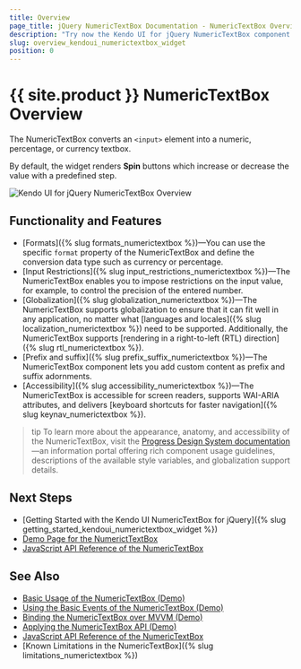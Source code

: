 ```yaml
---
title: Overview
page_title: jQuery NumericTextBox Documentation - NumericTextBox Overview
description: "Try now the Kendo UI for jQuery NumericTextBox component providing a number of the features such as styling options, formatting settings, and labels."
slug: overview_kendoui_numerictextbox_widget
position: 0
---
```


# {{ site.product }} NumericTextBox Overview

The NumericTextBox converts an `<input>` element into a numeric, percentage, or currency textbox.

By default, the widget renders **Spin** buttons which increase or decrease the value with a predefined step.

![Kendo UI for jQuery NumericTextBox Overview](numerictextbox-overview.png)

## Functionality and Features

* [Formats]({% slug formats_numerictextbox %})&mdash;You can use the specific `format` property of the NumericTextBox and define the conversion data type such as currency or percentage.
* [Input Restrictions]({% slug input_restrictions_numerictextbox %})&mdash;The NumericTextBox enables you to impose restrictions on the input value, for example, to control the precision of the entered number.
* [Globalization]({% slug globalization_numerictextbox %})&mdash;The NumericTextBox supports globalization to ensure that it can fit well in any application, no matter what [languages and locales]({% slug localization_numerictextbox %}) need to be supported. Additionally, the NumericTextBox supports [rendering in a right-to-left (RTL) direction]({% slug rtl_numerictextbox %}).
* [Prefix and suffix]({% slug prefix_suffix_numerictextbox %})&mdash;The NumericTextBox component lets you add custom content as prefix and suffix adornments.
* [Accessibility]({% slug accessibility_numerictextbox %})&mdash;The NumericTextBox is accessible for screen readers, supports WAI-ARIA attributes, and delivers [keyboard shortcuts for faster navigation]({% slug keynav_numerictextbox %}).

>tip To learn more about the appearance, anatomy, and accessibility of the NumericTextBox, visit the [Progress Design System documentation](https://www.telerik.com/design-system/docs/components/numerictextbox/)—an information portal offering rich component usage guidelines, descriptions of the available style variables, and globalization support details.

## Next Steps

* [Getting Started with the Kendo UI NumericTextBox for jQuery]({% slug getting_started_kendoui_numerictextbox_widget %})
* [Demo Page for the NumerictTextBox](https://demos.telerik.com/kendo-ui/numerictextbox/index)
* [JavaScript API Reference of the NumericTextBox](/api/javascript/ui/numerictextbox)

## See Also

* [Basic Usage of the NumericTextBox (Demo)](https://demos.telerik.com/kendo-ui/numerictextbox/index)
* [Using the Basic Events of the NumericTextBox (Demo)](https://demos.telerik.com/kendo-ui/numerictextbox/events)
* [Binding the NumericTextBox over MVVM (Demo)](https://demos.telerik.com/kendo-ui/numerictextbox/mvvm)
* [Applying the NumericTextBox API (Demo)](https://demos.telerik.com/kendo-ui/numerictextbox/api)
* [JavaScript API Reference of the NumericTextBox](/api/javascript/ui/numerictextbox)
* [Known Limitations in the NumericTextBox]({% slug limitations_numerictextbox %})
